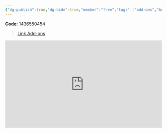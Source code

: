 ```yaml
---
{"dg-publish":true,"dg-hide":true,"member":"free","tags":["add-ons","AwesomeTTS","free"],"permalink":"/vi-top-addons/cai-awesome-tts/","hide":true,"dgPassFrontmatter":true}
---
```



**Code:** 1436550454

> [Link Add-ons](https://ankiweb.net/shared/info/1436550454)

<div style="position: relative; padding-bottom: 56.25%; height: 0; overflow: hidden;">
  <iframe style="position: absolute; top: 0; left: 0; width: 100%; height: 100%;" src="https://www.youtube.com/embed/70py7QOzveQ" title="YouTube video player" frameborder="0" allow="accelerometer; autoplay; clipboard-write; encrypted-media; gyroscope; picture-in-picture; web-share" allowfullscreen></iframe>
</div>